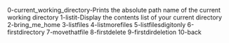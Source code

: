 0-current_working_directory-Prints the absolute path name of the current working directory
1-listit-Display the contents list of your current directory
2-bring_me_home
3-listfiles
4-listmorefiles
5-listfilesdigitonly
6-firstdirectory
7-movethatfile
8-firstdelete
9-firstdirdeletion
10-back

